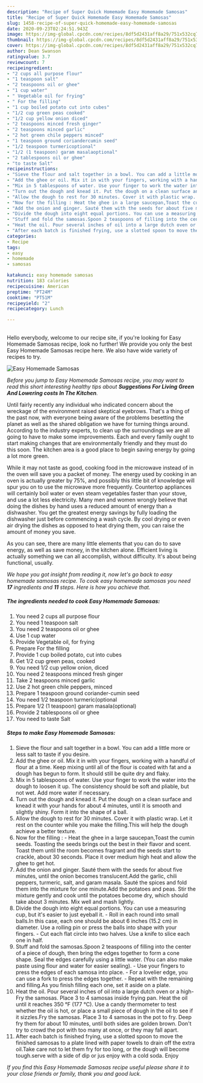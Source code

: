 ```yaml
---
description: "Recipe of Super Quick Homemade Easy Homemade Samosas"
title: "Recipe of Super Quick Homemade Easy Homemade Samosas"
slug: 1458-recipe-of-super-quick-homemade-easy-homemade-samosas
date: 2020-09-23T02:24:51.943Z
image: https://img-global.cpcdn.com/recipes/8df5d2431aff8a29/751x532cq70/easy-homemade-samosas-recipe-main-photo.jpg
thumbnail: https://img-global.cpcdn.com/recipes/8df5d2431aff8a29/751x532cq70/easy-homemade-samosas-recipe-main-photo.jpg
cover: https://img-global.cpcdn.com/recipes/8df5d2431aff8a29/751x532cq70/easy-homemade-samosas-recipe-main-photo.jpg
author: Dean Swanson
ratingvalue: 3.7
reviewcount: 7
recipeingredient:
- "2 cups all purpose flour"
- "1 teaspoon salt"
- "2 teaspoons oil or ghee"
- "1 cup water"
- " Vegetable oil for frying"
- " For the filling"
- "1 cup boiled potato cut into cubes"
- "1/2 cup green peas cooked"
- "1/2 cup yellow onion diced"
- "2 teaspoons minced fresh ginger"
- "2 teaspoons minced garlic"
- "2 hot green chile peppers minced"
- "1 teaspoon ground coriandercumin seed"
- "1/2 teaspoon turmericoptional"
- "1/2 (1 teaspoon) garam masalaoptional"
- "2 tablespoons oil or ghee"
- "to taste Salt"
recipeinstructions:
- "Sieve the flour and salt together in a bowl. You can add a little more or less salt to taste if you desire."
- "Add the ghee or oil. Mix it in with your fingers, working with a handful of flour at a time. Keep mixing until all of the flour is coated with fat and a dough has begun to form. It should still be quite dry and flaky."
- "Mix in 5 tablespoons of water. Use your finger to work the water into the dough to loosen it up. The consistency should be soft and pliable, but not wet. Add more water if necessary."
- "Turn out the dough and knead it. Put the dough on a clean surface and knead it with your hands for about 4 minutes, until it is smooth and slightly shiny. Form it into the shape of a ball."
- "Allow the dough to rest for 30 minutes. Cover it with plastic wrap. Let it rest on the counter while you make the filling.This will help the dough achieve a better texture."
- "Now for the filling : Heat the ghee in a large saucepan,Toast the cumin seeds. Toasting the seeds brings out the best in their flavor and scent. Toast them until the room becomes fragrant and the seeds start to crackle, about 30 seconds. Place it over medium high heat and allow the ghee to get hot."
- "Add the onion and ginger. Sauté them with the seeds for about five minutes, until the onion becomes translucent.Add the garlic, chili peppers, turmeric, salt, and garam masala. Sauté the spices and fold them into the mixture for one minute.Add the potatoes and peas. Stir the mixture gently and cook until the potatoes become dry, which should take about 3 minutes. Mix well and mash lightly."
- "Divide the dough into eight equal portions. You can use a measuring cup, but it&#39;s easier to just eyeball it. Roll in each round into small balls.In this case, each one should be about 6 inches (15.2 cm) in diameter. Use a rolling pin or press the balls into shape with your fingers. Cut each flat circle into two halves. Use a knife to slice each one in half."
- "Stuff and fold the samosas.Spoon 2 teaspoons of filling into the center of a piece of dough, then bring the edges together to form a cone shape. Seal the edges carefully using a little water. (You can also make paste using flour and water for easier sealing). Use your fingers to press the edges of each samosa into place. For a lovelier edge, you can use a fork to press the edges together. Repeat with the remaining and filling.As you finish filling each one, set it aside on a plate."
- "Heat the oil. Pour several inches of oil into a large dutch oven or a high-Fry the samosas. Place 3 to 4 samosas inside frying pan. Heat the oil until it reaches 350 °F (177 °C). Use a candy thermometer to test whether the oil is hot, or place a small piece of dough in the oil to see if it sizzles.Fry the samosas. Place 3 to 4 samosas in the pot to fry. Deep fry them for about 10 minutes, until both sides are golden brown. Don&#39;t try to crowd the pot with too many at once, or they may fall apart."
- "After each batch is finished frying, use a slotted spoon to move the finished samosas to a plate lined with paper towels to drain off the extra oil.Take care not to let them fry for too long, or the dough will become tough.serve with a side of dip or jus enjoy with a cold soda. Enjoy"
categories:
- Recipe
tags:
- easy
- homemade
- samosas

katakunci: easy homemade samosas 
nutrition: 183 calories
recipecuisine: American
preptime: "PT24M"
cooktime: "PT51M"
recipeyield: "2"
recipecategory: Lunch

---
```

<br>
Hello everybody, welcome to our recipe site, if you're looking for Easy Homemade Samosas recipe, look no further! We provide you only the best Easy Homemade Samosas recipe here. We also have wide variety of recipes to try.
<br>


![Easy Homemade Samosas](https://img-global.cpcdn.com/recipes/8df5d2431aff8a29/751x532cq70/easy-homemade-samosas-recipe-main-photo.jpg)

<i>Before you jump to Easy Homemade Samosas recipe, you may want to read this short interesting healthy tips about 
<strong>Suggestions For Living Green And Lowering costs In The Kitchen</strong>.</i>
</br>

Until fairly recently any individual who indicated concern about the wreckage of the environment raised skeptical eyebrows. That's a thing of the past now, with everyone being aware of the problems besetting the planet as well as the shared obligation we have for turning things around. According to the industry experts, to clean up the surroundings we are all going to have to make some improvements. Each and every family ought to start making changes that are environmentally friendly and they must do this soon. The kitchen area is a good place to begin saving energy by going a lot more green.

While it may not taste as good, cooking food in the microwave instead of in the oven will save you a packet of money. The energy used by cooking in an oven is actually greater by 75%, and possibly this little bit of knowledge will spur you on to use the microwave more frequently. Countertop appliances will certainly boil water or even steam vegetables faster than your stove, and use a lot less electricity. Many men and women wrongly believe that doing the dishes by hand uses a reduced amount of energy than a dishwasher. You get the greatest energy savings by fully loading the dishwasher just before commencing a wash cycle. By cool drying or even air drying the dishes as opposed to heat drying them, you can raise the amount of money you save.

As you can see, there are many little elements that you can do to save energy, as well as save money, in the kitchen alone. Efficient living is actually something we can all accomplish, without difficulty. It's about being functional, usually.


<i>We hope you got insight from reading it, now let's go back to easy homemade samosas recipe. To cook easy homemade samosas you need <strong>17</strong> ingredients and <strong>11</strong> steps. Here is how you achieve that.
</i>

##### The ingredients needed to cook Easy Homemade Samosas:

1. You need 2 cups all purpose flour
1. You need 1 teaspoon salt
1. You need 2 teaspoons oil or ghee
1. Use 1 cup water
1. Provide  Vegetable oil, for frying
1. Prepare  For the filling
1. Provide 1 cup boiled potato, cut into cubes
1. Get 1/2 cup green peas, cooked
1. You need 1/2 cup yellow onion, diced
1. You need 2 teaspoons minced fresh ginger
1. Take 2 teaspoons minced garlic
1. Use 2 hot green chile peppers, minced
1. Prepare 1 teaspoon ground coriander-cumin seed
1. You need 1/2 teaspoon turmeric(optional
1. Prepare 1/2 (1 teaspoon) garam masala(optional)
1. Provide 2 tablespoons oil or ghee
1. You need to taste Salt


##### Steps to make Easy Homemade Samosas:

1. Sieve the flour and salt together in a bowl. You can add a little more or less salt to taste if you desire.
1. Add the ghee or oil. Mix it in with your fingers, working with a handful of flour at a time. Keep mixing until all of the flour is coated with fat and a dough has begun to form. It should still be quite dry and flaky.
1. Mix in 5 tablespoons of water. Use your finger to work the water into the dough to loosen it up. The consistency should be soft and pliable, but not wet. Add more water if necessary.
1. Turn out the dough and knead it. Put the dough on a clean surface and knead it with your hands for about 4 minutes, until it is smooth and slightly shiny. Form it into the shape of a ball.
1. Allow the dough to rest for 30 minutes. Cover it with plastic wrap. Let it rest on the counter while you make the filling.This will help the dough achieve a better texture.
1. Now for the filling : - Heat the ghee in a large saucepan,Toast the cumin seeds. Toasting the seeds brings out the best in their flavor and scent. Toast them until the room becomes fragrant and the seeds start to crackle, about 30 seconds. Place it over medium high heat and allow the ghee to get hot.
1. Add the onion and ginger. Sauté them with the seeds for about five minutes, until the onion becomes translucent.Add the garlic, chili peppers, turmeric, salt, and garam masala. Sauté the spices and fold them into the mixture for one minute.Add the potatoes and peas. Stir the mixture gently and cook until the potatoes become dry, which should take about 3 minutes. Mix well and mash lightly.
1. Divide the dough into eight equal portions. You can use a measuring cup, but it&#39;s easier to just eyeball it. - Roll in each round into small balls.In this case, each one should be about 6 inches (15.2 cm) in diameter. Use a rolling pin or press the balls into shape with your fingers. - Cut each flat circle into two halves. Use a knife to slice each one in half.
1. Stuff and fold the samosas.Spoon 2 teaspoons of filling into the center of a piece of dough, then bring the edges together to form a cone shape. Seal the edges carefully using a little water. (You can also make paste using flour and water for easier sealing). - Use your fingers to press the edges of each samosa into place. - For a lovelier edge, you can use a fork to press the edges together. - Repeat with the remaining and filling.As you finish filling each one, set it aside on a plate.
1. Heat the oil. Pour several inches of oil into a large dutch oven or a high-Fry the samosas. Place 3 to 4 samosas inside frying pan. Heat the oil until it reaches 350 °F (177 °C). Use a candy thermometer to test whether the oil is hot, or place a small piece of dough in the oil to see if it sizzles.Fry the samosas. Place 3 to 4 samosas in the pot to fry. Deep fry them for about 10 minutes, until both sides are golden brown. Don&#39;t try to crowd the pot with too many at once, or they may fall apart.
1. After each batch is finished frying, use a slotted spoon to move the finished samosas to a plate lined with paper towels to drain off the extra oil.Take care not to let them fry for too long, or the dough will become tough.serve with a side of dip or jus enjoy with a cold soda. Enjoy


<i>If you find this Easy Homemade Samosas recipe useful please share it to your close friends or family, thank you and good luck.</i>
